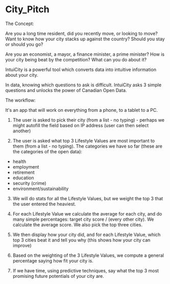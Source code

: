 City_Pitch
==========

The Concept:

Are you a long time resident, did you recently move, or looking to move?
Want to know how your city stacks up against the country?  Should you stay or should you go?

Are you an economist, a mayor, a finance minister, a prime minister?
How is your city being beat by the competition?  What can you do about it?

IntuiCity is a powerful tool which converts data into intuitive information about your city.

In data, knowing which questions to ask is difficult.  IntuiCity asks 3 simple questions and unlocks the power of Canadian Open Data.

The workflow:

It's an app that will work on everything from a phone, to a tablet to a PC.

1) The user is asked to pick their city (from a list - no typing) - perhaps we might autofill the field based on IP address (user can then select another)

2) The user is asked what top 3 Lifestyle Values are most important to them (from a list - no typing).  The categories we have so far (these are the categories of the open data):

- health
- employment
- retirement
- education
- security (crime)
- environment/sustainability

3) We will do stats for all the Lifestyle Values, but we weight the top 3 that the user entered the heaviest.

4) For each Lifestyle Value we calculate the average for each city, and do many simple percentages: target city score / (every other city).  We calculate the average score.  We also pick the top three cities.

5) We then display how your city did, and for each Lifestyle Value, which top 3 cities beat it and tell you why (this shows how your city can improve)

6) Based on the weighting of the 3 Lifestyle Values, we compute a general percentage saying how fit your city is.

7) If we have time, using predictive techniques, say what the top 3 most promising future potentials of your city are.
